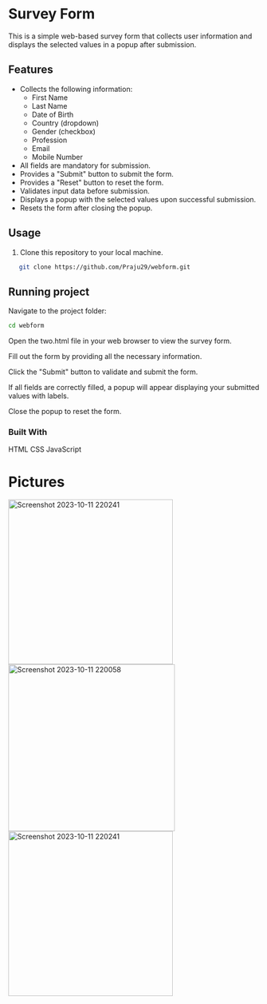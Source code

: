 # Survey Form

This is a simple web-based survey form that collects user information and displays the selected values in a popup after submission.

## Features

- Collects the following information:
  - First Name
  - Last Name
  - Date of Birth
  - Country (dropdown)
  - Gender (checkbox)
  - Profession
  - Email
  - Mobile Number
- All fields are mandatory for submission.
- Provides a "Submit" button to submit the form.
- Provides a "Reset" button to reset the form.
- Validates input data before submission.
- Displays a popup with the selected values upon successful submission.
- Resets the form after closing the popup.

## Usage

1. Clone this repository to your local machine.

```bash
   git clone https://github.com/Praju29/webform.git
```
## Running project
Navigate to the project folder:
```bash
cd webform
```
Open the two.html file in your web browser to view the survey form.

Fill out the form by providing all the necessary information.

Click the "Submit" button to validate and submit the form.

If all fields are correctly filled, a popup will appear displaying your submitted values with labels.

Close the popup to reset the form.

### Built With
HTML
CSS
JavaScript

# Pictures

<img width="330" alt="Screenshot 2023-10-11 220241" src="https://github.com/Praju29/webform/assets/134161335/13223ae7-7b36-480a-97fb-65fdf95c9b81">
<br>
<img width="334" alt="Screenshot 2023-10-11 220058" src="https://github.com/Praju29/webform/assets/134161335/a0def007-0330-485e-91d7-069414a287f7">
<br>
<img width="330" alt="Screenshot 2023-10-11 220241" src="https://github.com/Praju29/webform/assets/134161335/dc57a4fc-03e8-4617-adf0-b971eec48a6f">



